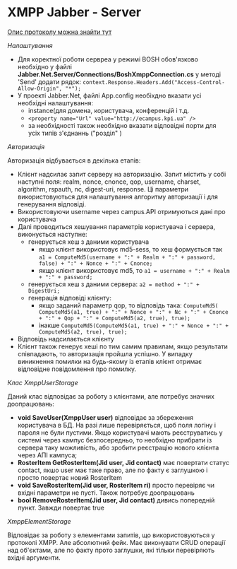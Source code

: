 XMPP Jabber - Server
=============

[Опис протоколу можна знайти тут](http://xmpp.org/rfcs/rfc6121.html)

*Налаштування*

- Для коректної роботи сервреа у режимі BOSH обов'язково необхідно у файлі **Jabber.Net.Server/Connections/BoshXmppConnection.cs** у методі 'Send' додати рядок:
`context.Response.Headers.Add("Access-Control-Allow-Origin", "*");`
- У проекті Jabber.Net, файлі App.config необіхдно вказати усі необхідні налаштування:
  - instance(для домена, користувача, конференцій і т.д.
  - `<property name="Url" value="http://ecampus.kpi.ua" />`
  - за необхідності також необхідно вказати відповідні порти для усіх типів з'єднаннь ("розділ" <!-- Listeners -->)

*Авторизація*

Авторизація відбувається в декілька етапів:
- Клієнт надсилає запит серверу на авторизацію. Запит містить у собі наступні поля: realm, nonce, cnonce, qop, username, charset, algorithm, rspauth, nc, digest-uri, response. Ці параметри використовуються для налаштування алгоритму авторизації і для генерування відповіді.
- Використовуючи  username через campus.API отримуються дані про користувача
- Далі проводиться хешування параметрів користувача і сервера, виконується наступне:
  - генерується хеш з даними користувача
    - якщо клієнт використовує md5-sess, то хеш формується так `a1 = ComputeMd5(username + ":" + Realm + ":" + password, false) + ":" + Nonce + ":" + Cnonce;`
    - якщо клієнт використовує md5, то `a1 = username + ":" + Realm + ":" + password;`
  - генерується хеш з даними сервера: `a2 = method + ":" + DigestUri;`
  - генерація відповіді клієнту:
    - якщо заданий параметр qop, то відповідь така:
      `ComputeMd5( ComputeMd5(a1, true) + ":" + Nonce + ":" + Nc + ":" + Cnonce + ":" + Qop + ":" + ComputeMd5(a2, true), true);`
    - інакше `ComputeMd5(ComputeMd5(a1, true) + ":" + Nonce + ":" + ComputeMd5(a2, true), true);`
- Відповідь надсилається клієнту
- Клієнт також генерує хеші по тим самим правилам, якщо результати співпадають, то авторизація пройшла успішно.
У випадку виникнення помилки на будь-якому із етапів клієнт отримає відповідне повідомлення про помилку.

*Клас XmppUserStorage*

Даний клас відповідає за роботу з клієнтами, але потребує значних доопрацювань:
- **void SaveUser(XmppUser user)** відповідає за збереження користувача в БД. На разі лише перевіряється, щоб поля логіну і пароля не були пустими. Якщо користувачі мають реєструватись у системі через кампус безпосередньо, то необхідно прибрати із сервера таку можливість, або зробити реєстрацію нового клієнта через АПІ кампуса;
- **RosterItem GetRosterItem(Jid user, Jid contact)** має повертати статус contact, якшо user має таке право, але по факту є заглушкою і просто повертає новий RosterItem
- **void SaveRosterItem(Jid user, RosterItem ri)** просто перевіряє чи вхідні параметри не пусті. Також потребує доопрацювань
- **bool RemoveRosterItem(Jid user, Jid contact)** дивись попередній пункт. Завжди повертає true

*XmppElementStorage*

Відповідає за роботу з елементами запитів, що використовуються у протоколі XMPP. Але абсолютний фейк. Має виконувати CRUD операції над об'єктами, але по факту прото заглушки, які тільки перевіряють вхідні аргументи.
